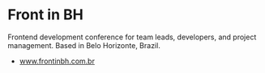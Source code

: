 Front in BH
=================

Frontend development conference for team leads, developers, and project management. Based in Belo Horizonte, Brazil.

- www.frontinbh.com.br
